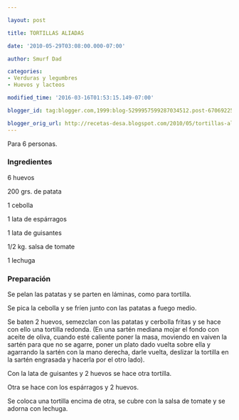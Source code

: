 ```yaml
---

layout: post

title: TORTILLAS ALIADAS

date: '2010-05-29T03:08:00.000-07:00'

author: Smurf Dad

categories:
- Verduras y legumbres
- Huevos y lacteos

modified_time: '2016-03-16T01:53:15.149-07:00'

blogger_id: tag:blogger.com,1999:blog-5299957599287034512.post-6706922545605345226

blogger_orig_url: http://recetas-desa.blogspot.com/2010/05/tortillas-aliadas.html
---
```


Para 6 personas.

<h3>Ingredientes</h3>

6 huevos

200 grs. de patata

1 cebolla

1 lata de espárragos

1 lata de guisantes

1/2 kg. salsa de tomate

1 lechuga

<h3>Preparación</h3>

Se pelan las patatas y se parten en láminas, como para tortilla.

Se pica la cebolla y se fríen junto con las patatas a fuego medio.

Se baten 2 huevos, semezclan con las patatas y cerbolla fritas y se hace con ello una tortilla redonda. (En una sartén mediana mojar el fondo con aceite de oliva, cuando esté caliente poner la masa, moviendo en vaiven la sartén para que no se agarre, poner un plato dado vuelta sobre ella y agarrando la sartén con la mano derecha, darle vuelta, deslizar la tortilla en la sartén engrasada y hacerla por el otro lado).

Con la lata de guisantes y 2 huevos se hace otra tortilla.

Otra se hace con los espárragos y 2 huevos.

Se coloca una tortilla encima de otra, se cubre con la salsa de tomate y se adorna con lechuga.